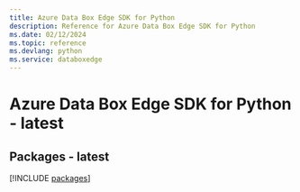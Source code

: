 ```yaml
---
title: Azure Data Box Edge SDK for Python
description: Reference for Azure Data Box Edge SDK for Python
ms.date: 02/12/2024
ms.topic: reference
ms.devlang: python
ms.service: databoxedge
---
```

# Azure Data Box Edge SDK for Python - latest
## Packages - latest
[!INCLUDE [packages](data-box-edge-index.md)]